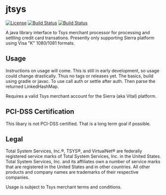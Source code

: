 # jtsys
[![License](http://img.shields.io/badge/license-GPLv3-9977bb.svg?style=plastic)](https://github.com/Obsidian-StudiosInc/jem/blob/master/LICENSE)
[![Build Status](https://img.shields.io/travis/Obsidian-StudiosInc/jtsys/master.svg?colorA=9977bb&style=plastic)](https://travis-ci.org/Obsidian-StudiosInc/jtsys)
[![Build Status](https://img.shields.io/shippable/58b6492eddd8e80700462c3b/master.svg?colorA=9977bb&style=plastic)](https://app.shippable.com/projects/58b6492eddd8e80700462c3b/)

A java library interface to Tsys merchant processor for processing and 
settling credit card transations. Presently only supporting Sierra 
platform using Visa "K" 1080/1081 formats.

## Usage
Instructions on usage will come. This is still in early development, so 
usage could change drastically. Thus no tags or releases yet. The 
basics, build using gradle or javac. To use call auth or settle after 
auth. Then  parse the returned LinkedHashMap.

Requires a valid Tsys merchant account for the Sierra (aka Vital) platform.

## PCI-DSS Certification
This libary is not PCI-DSS certified. That is a long term goal if possible.

## Legal

Total System Services, Inc.®, TSYS®, and VirtualNet® are federally 
registered service marks of Total System Services, Inc. in the United 
States. Total System Services, Inc. and its affiliates own a number of 
service marks that are registered in the United States and in other 
countries. All other products and company names are trademarks of their 
respective companies.

Usage is subject to Tsys merchant terms and conditions.


